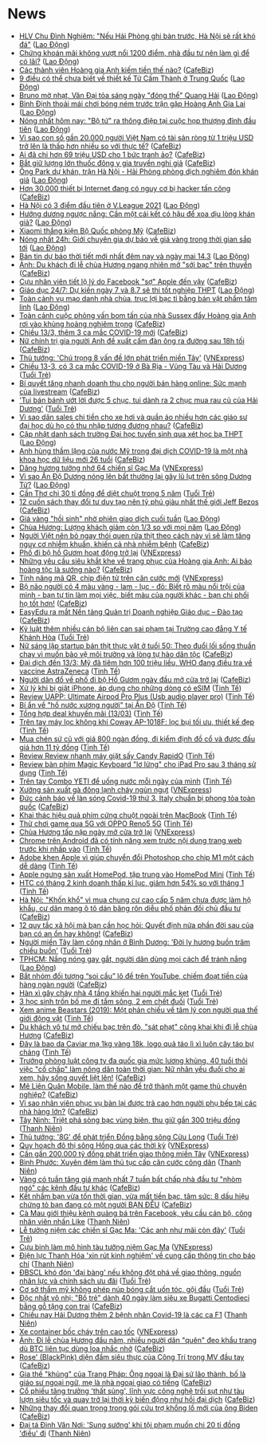 # News

- [HLV Chu Đình Nghiêm: &quot;Nếu Hải Phòng ghi bàn trước, Hà Nội sẽ rất khó đá&quot;](https://laodong.vn/bong-da/hlv-chu-dinh-nghiem-neu-hai-phong-ghi-ban-truoc-ha-noi-se-rat-kho-da-888834.ldo) ([Lao Động](https://laodong.vn))
- [Chứng khoán mãi không vượt nổi 1200 điểm, nhà đầu tư nên làm gì để có lãi?](https://laodong.vn/kinh-te/chung-khoan-mai-khong-vuot-noi-1200-diem-nha-dau-tu-nen-lam-gi-de-co-lai-888835.ldo) ([Lao Động](https://laodong.vn))
- [Các thành viên Hoàng gia Anh kiếm tiền thế nào?](https://cafebiz.vn/cac-thanh-vien-hoang-gia-anh-kiem-tien-the-nao-20210313192125837.chn) ([CafeBiz](https://cafebiz.vn))
- [9 điều có thể chưa biết về thiết kế Tử Cấm Thành ở Trung Quốc](https://laodong.vn/the-gioi/9-dieu-co-the-chua-biet-ve-thiet-ke-tu-cam-thanh-o-trung-quoc-888133.ldo) ([Lao Động](https://laodong.vn))
- [Bruno mờ nhạt, Văn Đại tỏa sáng ngày &quot;đóng thế&quot; Quang Hải](https://laodong.vn/photo/bruno-mo-nhat-van-dai-toa-sang-ngay-dong-the-quang-hai-888823.ldo) ([Lao Động](https://laodong.vn))
- [Bình Định thoải mái chơi bóng ném trước trận gặp Hoàng Anh Gia Lai](https://laodong.vn/photo/binh-dinh-thoai-mai-choi-bong-nem-truoc-tran-gap-hoang-anh-gia-lai-888812.ldo) ([Lao Động](https://laodong.vn))
- [Nóng nhất hôm nay: &quot;Bộ tứ&quot; ra thông điệp tại cuộc họp thượng đỉnh đầu tiên](https://laodong.vn/video-the-gioi/nong-nhat-hom-nay-bo-tu-ra-thong-diep-tai-cuoc-hop-thuong-dinh-dau-tien-888811.ldo) ([Lao Động](https://laodong.vn))
- [Vì sao con số gần 20.000 người Việt Nam có tài sản ròng từ 1 triệu USD trở lên là thấp hơn nhiều so với thực tế?](https://cafebiz.vn/vi-sao-con-so-gan-20000-nguoi-viet-nam-co-tai-san-rong-tu-1-trieu-usd-tro-len-la-thap-hon-nhieu-so-voi-thuc-te-20210313204632486.chn) ([CafeBiz](https://cafebiz.vn))
- [Ai đã chi hơn 69 triệu USD cho 1 bức tranh ảo?](https://cafebiz.vn/ai-da-chi-hon-69-trieu-usd-cho-1-buc-tranh-ao-20210313194111332.chn) ([CafeBiz](https://cafebiz.vn))
- [Bắt giữ lượng lớn thuốc đông y gia truyền nghi giả](https://cafebiz.vn/bat-giu-luong-lon-thuoc-dong-y-gia-truyen-nghi-gia-20210313192422265.chn) ([CafeBiz](https://cafebiz.vn))
- [Ông Park dự khán, trận Hà Nội - Hải Phòng phòng dịch nghiêm đón khán giả](https://laodong.vn/photo/ong-park-du-khan-tran-ha-noi-hai-phong-phong-dich-nghiem-don-khan-gia-888808.ldo) ([Lao Động](https://laodong.vn))
- [Hơn 30.000 thiết bị Internet đang có nguy cơ bị hacker tấn công](https://cafebiz.vn/hon-30000-thiet-bi-internet-dang-co-nguy-co-bi-hacker-tan-cong-20210313191730562.chn) ([CafeBiz](https://cafebiz.vn))
- [Hà Nội có 3 điểm đầu tiên ở V.League 2021](https://laodong.vn/bong-da/ha-noi-co-3-diem-dau-tien-o-vleague-2021-888818.ldo) ([Lao Động](https://laodong.vn))
- [Hướng dương ngược nắng: Cần một cái kết có hậu để xoa dịu lòng khán giả?](https://laodong.vn/van-hoa/huong-duong-nguoc-nang-can-mot-cai-ket-co-hau-de-xoa-diu-long-khan-gia-888816.ldo) ([Lao Động](https://laodong.vn))
- [Xiaomi thắng kiện Bộ Quốc phòng Mỹ](https://cafebiz.vn/xiaomi-thang-kien-bo-quoc-phong-my-20210313191436521.chn) ([CafeBiz](https://cafebiz.vn))
- [Nóng nhất 24h: Giới chuyên gia dự báo về giá vàng trong thời gian sắp tới](https://laodong.vn/video-thoi-su/nong-nhat-24h-gioi-chuyen-gia-du-bao-ve-gia-vang-trong-thoi-gian-sap-toi-888805.ldo) ([Lao Động](https://laodong.vn))
- [Bản tin dự báo thời tiết mới nhất đêm nay và ngày mai 14.3](https://laodong.vn/video/ban-tin-du-bao-thoi-tiet-moi-nhat-dem-nay-va-ngay-mai-143-888520.ldo) ([Lao Động](https://laodong.vn))
- [Ảnh: Du khách đi lễ chùa Hương ngang nhiên mở "sới bạc" trên thuyền](https://cafebiz.vn/anh-du-khach-di-le-chua-huong-ngang-nhien-mo-soi-bac-tren-thuyen-20210313190406149.chn) ([CafeBiz](https://cafebiz.vn))
- [Cựu nhân viên tiết lộ lý do Facebook "sợ" Apple đến vậy](https://cafebiz.vn/cuu-nhan-vien-tiet-lo-ly-do-facebook-so-apple-den-vay-20210313190540094.chn) ([CafeBiz](https://cafebiz.vn))
- [Giáo dục 24/7: Dự kiến ngày 7 và 8.7 sẽ thi tốt nghiệp THPT](https://laodong.vn/video-thoi-su/giao-duc-247-du-kien-ngay-7-va-87-se-thi-tot-nghiep-thpt-888801.ldo) ([Lao Động](https://laodong.vn))
- [Toàn cảnh vụ mạo danh nhà chùa, trục lợi bạc tỉ bằng bán vật phẩm tâm linh](https://laodong.vn/video/toan-canh-vu-mao-danh-nha-chua-truc-loi-bac-ti-bang-ban-vat-pham-tam-linh-888579.ldo) ([Lao Động](https://laodong.vn))
- [Toàn cảnh cuộc phỏng vấn bom tấn của nhà Sussex đẩy Hoàng gia Anh rơi vào khủng hoảng nghiêm trọng](https://cafebiz.vn/toan-canh-cuoc-phong-van-bom-tan-cua-nha-sussex-day-hoang-gia-anh-roi-vao-khung-hoang-nghiem-trong-20210313190732235.chn) ([CafeBiz](https://cafebiz.vn))
- [Chiều 13/3, thêm 3 ca mắc COVID-19 mới](https://cafebiz.vn/chieu-13-3-them-3-ca-mac-covid-19-moi-2021031319004738.chn) ([CafeBiz](https://cafebiz.vn))
- [Nữ chính trị gia người Anh đề xuất cấm đàn ông ra đường sau 18h tối](https://cafebiz.vn/nu-chinh-tri-gia-nguoi-anh-de-xuat-cam-dan-ong-ra-duong-sau-18h-toi-20210313153352198.chn) ([CafeBiz](https://cafebiz.vn))
- [Thủ tướng: 'Chú trọng 8 vấn đề lớn phát triển miền Tây'](https://vnexpress.net/thu-tuong-chu-trong-8-van-de-lon-phat-trien-mien-tay-4248012.html) ([VNExpress](https://vnexpress.net))
- [Chiều 13-3, có 3 ca mắc COVID-19 ở Bà Rịa - Vũng Tàu và Hải Dương](https://tuoitre.vn/chieu-13-3-co-3-ca-mac-covid-19-o-ba-ria-vung-tau-va-hai-duong-20210312061133459.htm) ([Tuổi Trẻ](https://tuoitre.vn))
- [Bí quyết tăng nhanh doanh thu cho người bán hàng online: Sức mạnh của livestream](https://cafebiz.vn/bi-quyet-tang-nhanh-doanh-thu-cho-nguoi-ban-hang-online-suc-manh-cua-livestream-20210313134547402.chn) ([CafeBiz](https://cafebiz.vn))
- ['Tui bán bánh ướt lời được 5 chục, tui dành ra 2 chục mua rau củ của Hải Dương'](https://tuoitre.vn/tui-ban-banh-uot-loi-duoc-5-chuc-tui-danh-ra-2-chuc-mua-rau-cu-cua-hai-duong-20210313160720447.htm) ([Tuổi Trẻ](https://tuoitre.vn))
- [Vì sao dân sales chi tiền cho xe hơi và quần áo nhiều hơn các giáo sư đại học dù họ có thu nhập tương đương nhau?](https://cafebiz.vn/vi-sao-cac-luat-su-dan-sales-chi-tien-cho-xe-hoi-va-quan-ao-nhieu-hon-cac-giao-su-dai-hoc-du-ho-co-thu-nhap-tuong-duong-nhau-2021031311041795.chn) ([CafeBiz](https://cafebiz.vn))
- [Cập nhật danh sách trường Đại học tuyển sinh qua xét học bạ THPT](https://laodong.vn/giao-duc/cap-nhat-danh-sach-truong-dai-hoc-tuyen-sinh-qua-xet-hoc-ba-thpt-888760.ldo) ([Lao Động](https://laodong.vn))
- [Anh hùng thầm lặng của nước Mỹ trong đại dịch COVID-19 là một nhà khoa học dữ liệu mới 26 tuổi](https://cafebiz.vn/anh-hung-tham-lang-cua-nuoc-my-trong-dai-dich-covid-19-la-mot-nha-khoa-hoc-du-lieu-moi-26-tuoi-20210313114337711.chn) ([CafeBiz](https://cafebiz.vn))
- [Dâng hương tưởng nhớ 64 chiến sĩ Gạc Ma](https://vnexpress.net/dang-huong-tuong-nho-64-chien-si-gac-ma-4248008.html) ([VNExpress](https://vnexpress.net))
- [Vì sao Ấn Độ Dương nóng lên bất thường lại gây lũ lụt trên sông Dương Tử?](https://laodong.vn/the-gioi/vi-sao-an-do-duong-nong-len-bat-thuong-lai-gay-lu-lut-tren-song-duong-tu-888690.ldo) ([Lao Động](https://laodong.vn))
- [Cần Thơ chi 30 tỉ đồng để diệt chuột trong 5 năm](https://tuoitre.vn/can-tho-chi-30-ti-dong-de-diet-chuot-trong-5-nam-20210313144711782.htm) ([Tuổi Trẻ](https://tuoitre.vn))
- [12 cuốn sách thay đổi tư duy tạo nên tỷ phú giàu nhất thế giới Jeff Bezos](https://cafebiz.vn/12-cuon-sach-thay-doi-tu-duy-tao-nen-ty-phu-giau-nhat-the-gioi-jeff-bezos-20210308005724083.chn) ([CafeBiz](https://cafebiz.vn))
- [Giá vàng &quot;hồi sinh&quot; nhờ phiên giao dịch cuối tuần](https://laodong.vn/kinh-te/gia-vang-hoi-sinh-nho-phien-giao-dich-cuoi-tuan-888757.ldo) ([Lao Động](https://laodong.vn))
- [Chùa Hương: Lượng khách giảm còn 1/3 so với mọi năm](https://laodong.vn/video/chua-huong-luong-khach-giam-con-13-so-voi-moi-nam-888752.ldo) ([Lao Động](https://laodong.vn))
- [Người Việt nên bỏ ngay thói quen rửa thịt theo cách này vì sẽ làm tăng nguy cơ nhiễm khuẩn, khiến cả nhà nhiễm bệnh](https://cafebiz.vn/nguoi-viet-nen-bo-ngay-thoi-quen-rua-thit-theo-cach-nay-vi-se-lam-tang-nguy-co-nhiem-khuan-khien-ca-nha-nhiem-benh-20210313114038264.chn) ([CafeBiz](https://cafebiz.vn))
- [Phố đi bộ hồ Gươm hoạt động trở lại](https://vnexpress.net/pho-di-bo-ho-guom-hoat-dong-tro-lai-4248000.html) ([VNExpress](https://vnexpress.net))
- [Những yêu cầu siêu khắt khe về trang phục của Hoàng gia Anh: Ai bảo hoàng tộc là sướng nào?](https://cafebiz.vn/nhung-yeu-cau-sieu-khat-khe-ve-trang-phuc-cua-hoang-gia-anh-ai-bao-hoang-toc-la-suong-nao-20210313113728206.chn) ([CafeBiz](https://cafebiz.vn))
- [Tính năng mã QR, chip điện tử trên căn cước mới](https://vnexpress.net/tinh-nang-ma-qr-chip-dien-tu-tren-can-cuoc-moi-4247942.html) ([VNExpress](https://vnexpress.net))
- [Bộ não người có 4 màu vàng - lam - lục - đỏ: Biết rõ màu nổi trội của mình - bạn  tự tin làm mọi việc, biết màu của người khác - bạn chi phối họ tốt hơn!](https://cafebiz.vn/bo-nao-nguoi-co-4-mau-vang-lam-luc-do-biet-ro-mau-noi-troi-cua-minh-ban-tu-tin-lam-moi-viec-biet-mau-cua-nguoi-khac-ban-chi-phoi-ho-tot-hon-20210308193747804.chn) ([CafeBiz](https://cafebiz.vn))
- [EasyEdu ra mắt Nền tảng Quản trị Doanh nghiệp Giáo dục – Đào tạo](https://cafebiz.vn/easyedu-ra-mat-nen-tang-quan-tri-doanh-nghiep-giao-duc-dao-tao-20210313104222339.chn) ([CafeBiz](https://cafebiz.vn))
- [Kỷ luật thêm nhiều cán bộ liên can sai phạm tại Trường cao đẳng Y tế Khánh Hòa](https://tuoitre.vn/ky-luat-them-nhieu-can-bo-lien-can-sai-pham-tai-truong-cao-dang-y-te-khanh-hoa-2021031315055612.htm) ([Tuổi Trẻ](https://tuoitre.vn))
- [Nữ sáng lập startup bán thịt thực vật ở tuổi 50: Theo đuổi lối sống thuần chay vì muốn bảo vệ môi trường và lòng tự hào dân tộc](https://cafebiz.vn/nu-sang-lap-startup-ban-thit-thuc-vat-o-tuoi-50-theo-duoi-loi-song-thuan-chay-vi-muon-bao-ve-moi-truong-va-long-tu-hao-dan-toc-20210312223938487.chn) ([CafeBiz](https://cafebiz.vn))
- [Đại dịch đến 13/3: Mỹ đã tiêm hơn 100 triệu liều, WHO đang điều tra về vaccine AstraZeneca](https://tinhte.vn/thread/dai-dich-den-13-3-my-da-tiem-hon-100-trieu-lieu-who-dang-dieu-tra-ve-vaccine-astrazeneca.3292834/) ([Tinh Tế](https://tinhte.vn))
- [Người dân đổ về phố đi bộ Hồ Gươm ngày đầu mở cửa trở lại](https://cafebiz.vn/nguoi-dan-do-ve-pho-di-bo-ho-guom-ngay-dau-mo-cua-tro-lai-20210313123625644.chn) ([CafeBiz](https://cafebiz.vn))
- [Xử lý khi bị giật iPhone, áp dụng cho những dòng có eSIM](https://tinhte.vn/thread/xu-ly-khi-bi-giat-iphone-ap-dung-cho-nhung-dong-co-esim.3292662/) ([Tinh Tế](https://tinhte.vn))
- [Review UAPP: Ultimate Airpod Pro Plus (Usb audio player pro)](https://tinhte.vn/thread/review-uapp-ultimate-airpod-pro-plus-usb-audio-player-pro.3292317/) ([Tinh Tế](https://tinhte.vn))
- [Bí ẩn về "hồ nước xương người" tại Ấn Độ](https://tinhte.vn/thread/bi-an-ve-ho-nuoc-xuong-nguoi-tai-an-do.3286108/) ([Tinh Tế](https://tinhte.vn))
- [Tổng hợp deal khuyến mãi (13/03)](https://tinhte.vn/thread/tong-hop-deal-khuyen-mai-13-03.3292640/) ([Tinh Tế](https://tinhte.vn))
- [Trên tay máy lọc không khí Coway AP-1018F: lọc bụi tối ưu, thiết kế đẹp](https://tinhte.vn/thread/tren-tay-may-loc-khong-khi-coway-ap-1018f-loc-bui-toi-uu-thiet-ke-dep.3292107/) ([Tinh Tế](https://tinhte.vn))
- [Mua chén sứ cũ với giá 800 ngàn đồng, đi kiểm định đồ cổ và được đấu giá hơn 11 tỷ đồng](https://tinhte.vn/thread/mua-chen-su-cu-voi-gia-800-ngan-dong-di-kiem-dinh-do-co-va-duoc-dau-gia-hon-11-ty-dong.3286905/) ([Tinh Tế](https://tinhte.vn))
- [Review Review nhanh máy giặt sấy Candy RapidO](https://tinhte.vn/thread/review-review-nhanh-may-giat-say-candy-rapido.3288481/) ([Tinh Tế](https://tinhte.vn))
- [Review bàn phím Magic Keyboard "lơ lửng" cho iPad Pro sau 3 tháng sử dụng](https://tinhte.vn/thread/review-ban-phim-magic-keyboard-lo-lung-cho-ipad-pro-sau-3-thang-su-dung.3289706/) ([Tinh Tế](https://tinhte.vn))
- [Trên tay Combo YETI để uống nước mỗi ngày của mình](https://tinhte.vn/thread/tren-tay-combo-yeti-de-uong-nuoc-moi-ngay-cua-minh.3292826/) ([Tinh Tế](https://tinhte.vn))
- [Xưởng sản xuất gà đông lạnh cháy ngùn ngụt](https://vnexpress.net/xuong-san-xuat-ga-dong-lanh-chay-ngun-ngut-4247995.html) ([VNExpress](https://vnexpress.net))
- [Đức cảnh báo về làn sóng Covid-19 thứ 3, Italy chuẩn bị phong tỏa toàn quốc](https://cafebiz.vn/duc-canh-bao-ve-lan-song-covid-19-thu-3-italy-chuan-bi-phong-toa-toan-quoc-20210313120124048.chn) ([CafeBiz](https://cafebiz.vn))
- [Khai thác hiệu quả phím cứng chuột ngoài trên MacBook](https://tinhte.vn/thread/khai-thac-hieu-qua-phim-cung-chuot-ngoai-tren-macbook.3292589/) ([Tinh Tế](https://tinhte.vn))
- [Thử chơi game qua 5G với OPPO Reno5 5G](https://tinhte.vn/thread/thu-choi-game-qua-5g-voi-oppo-reno5-5g.3291272/) ([Tinh Tế](https://tinhte.vn))
- [Chùa Hương tấp nập ngày mở cửa trở lại](https://vnexpress.net/chua-huong-tap-nap-ngay-mo-cua-tro-lai-4247953.html) ([VNExpress](https://vnexpress.net))
- [Chrome trên Android đã có tính năng xem trước nội dung trang web trước khi nhấp vào](https://tinhte.vn/thread/chrome-tren-android-da-co-tinh-nang-xem-truoc-noi-dung-trang-web-truoc-khi-nhap-vao.3292385/) ([Tinh Tế](https://tinhte.vn))
- [Adobe khen Apple vì giúp chuyển đổi Photoshop cho chip M1 một cách dễ dàng](https://tinhte.vn/thread/adobe-khen-apple-vi-giup-chuyen-doi-photoshop-cho-chip-m1-mot-cach-de-dang.3292500/) ([Tinh Tế](https://tinhte.vn))
- [Apple ngưng sản xuất HomePod, tập trung vào HomePod Mini](https://tinhte.vn/thread/apple-ngung-san-xuat-homepod-tap-trung-vao-homepod-mini.3292570/) ([Tinh Tế](https://tinhte.vn))
- [HTC có tháng 2 kinh doanh thấp kỉ lục, giảm hơn 54% so với tháng 1](https://tinhte.vn/thread/htc-co-thang-2-kinh-doanh-thap-ki-luc-giam-hon-54-so-voi-thang-1.3290570/) ([Tinh Tế](https://tinhte.vn))
- [Hà Nội: "Khốn khổ" vì mua chung cư cao cấp 5 năm chưa được làm hộ khẩu, cư dân mang ô tô dán băng rôn diễu phố phản đối chủ đầu tư](https://cafebiz.vn/ha-noi-khon-kho-vi-mua-chung-cu-cao-cap-5-nam-chua-duoc-lam-ho-khau-cu-dan-mang-o-to-dan-bang-ron-dieu-pho-phan-doi-chu-dau-tu-20210313115106799.chn) ([CafeBiz](https://cafebiz.vn))
- [12 quy tắc xã hội mà bạn cần học hỏi: Quyết định nửa phần đời sau của bạn có an ổn hay không!](https://cafebiz.vn/12-quy-tac-xa-hoi-ma-ban-can-hoc-hoi-quyet-dinh-nua-phan-doi-sau-cua-ban-co-an-on-hay-khong-20210311123156529.chn) ([CafeBiz](https://cafebiz.vn))
- [Người miền Tây làm công nhân ở Bình Dương: 'Đời ly hương buồn trăm chiều buồn'](https://tuoitre.vn/nguoi-mien-tay-lam-cong-nhan-o-binh-duong-doi-ly-huong-buon-tram-chieu-buon-20210313084047819.htm) ([Tuổi Trẻ](https://tuoitre.vn))
- [TPHCM: Nắng nóng gay gắt, người dân dùng mọi cách để tránh nắng](https://laodong.vn/photo/tphcm-nang-nong-gay-gat-nguoi-dan-dung-moi-cach-de-tranh-nang-888720.ldo) ([Lao Động](https://laodong.vn))
- [Bắt nhóm đối tượng “soi cầu” lô đề trên YouTube, chiếm đoạt tiền của hàng ngàn người](https://cafebiz.vn/bat-nhom-doi-tuong-soi-cau-lo-de-tren-youtube-chiem-doat-tien-cua-hang-ngan-nguoi-20210313114707713.chn) ([CafeBiz](https://cafebiz.vn))
- [Hàn xì gây cháy nhà 4 tầng khiến hai người mắc kẹt](https://tuoitre.vn/han-xi-gay-chay-nha-4-tang-khien-hai-nguoi-mac-ket-20210313132531192.htm) ([Tuổi Trẻ](https://tuoitre.vn))
- [3 học sinh trốn bố mẹ đi tắm sông, 2 em chết đuối](https://tuoitre.vn/3-hoc-sinh-tron-bo-me-di-tam-song-2-em-chet-duoi-20210313131234555.htm) ([Tuổi Trẻ](https://tuoitre.vn))
- [Xem anime Beastars (2019): Một phản chiếu về tâm lý con người qua thế giới động vật](https://tinhte.vn/thread/xem-anime-beastars-2019-mot-phan-chieu-ve-tam-ly-con-nguoi-qua-the-gioi-dong-vat.3289695/) ([Tinh Tế](https://tinhte.vn))
- [Du khách vô tư mở chiếu bạc trên đò, "sát phạt" công khai khi đi lễ chùa Hương](https://cafebiz.vn/du-khach-vo-tu-mo-chieu-bac-tren-do-sat-phat-cong-khai-khi-di-le-chua-huong-20210313114447896.chn) ([CafeBiz](https://cafebiz.vn))
- [Đây là bao da Caviar mạ 1kg vàng 18k, logo quả táo lì xì luôn cây táo bự chảng](https://tinhte.vn/thread/day-la-bao-da-caviar-ma-1kg-vang-18k-logo-qua-tao-li-xi-luon-cay-tao-bu-chang.3292583/) ([Tinh Tế](https://tinhte.vn))
- [Trưởng phòng luật công ty đa quốc gia mức lương khủng, 40 tuổi thôi việc "cố chấp" làm nông dân toàn thời gian: Nữ nhân yếu đuối cho ai xem, hãy sống quyết liệt lên!](https://cafebiz.vn/truong-phong-luat-cong-ty-da-quoc-gia-muc-luong-khung-40-tuoi-thoi-viec-co-chap-lam-nong-dan-toan-thoi-gian-nu-nhan-yeu-duoi-cho-ai-xem-hay-song-quyet-liet-len-20210313114203828.chn) ([CafeBiz](https://cafebiz.vn))
- [Mê Liên Quân Mobile, làm thế nào để trở thành một game thủ chuyên nghiệp?](https://cafebiz.vn/title-me-lien-quan-mobile-lam-the-nao-de-tro-thanh-mot-game-thu-chuyen-nghiep-20210313112241379.chn) ([CafeBiz](https://cafebiz.vn))
- [Vì sao nhân viên phục vụ bàn lại được trả cao hơn người phụ bếp tại các nhà hàng lớn?](https://cafebiz.vn/vi-sao-nhan-vien-phuc-vu-ban-lai-duoc-tra-cao-hon-nguoi-phu-bep-tai-cac-nha-hang-lon-20210313104849141.chn) ([CafeBiz](https://cafebiz.vn))
- [Tây Ninh: Triệt phá sòng bạc vùng biên, thu giữ gần 300 triệu đồng](https://thanhnien.vn/thoi-su/tay-ninh-triet-pha-song-bac-vung-bien-thu-giu-gan-300-trieu-dong-1353657.html) ([Thanh Niên](https://thanhnien.vn))
- [Thủ tướng: '8G' để phát triển Đồng bằng sông Cửu Long](https://tuoitre.vn/thu-tuong-8g-de-phat-trien-dong-bang-song-cuu-long-20210313121459116.htm) ([Tuổi Trẻ](https://tuoitre.vn))
- [Quy hoạch đô thị sông Hồng qua các thời kỳ](https://vnexpress.net/quy-hoach-do-thi-song-hong-qua-cac-thoi-ky-4247888.html) ([VNExpress](https://vnexpress.net))
- [Cần gần 200.000 tỷ đồng phát triển giao thông miền Tây](https://vnexpress.net/can-gan-200-000-ty-dong-phat-trien-giao-thong-mien-tay-4247958.html) ([VNExpress](https://vnexpress.net))
- [Bình Phước: Xuyên đêm làm thủ tục cấp căn cước công dân](https://thanhnien.vn/thoi-su/binh-phuoc-xuyen-dem-lam-thu-tuc-cap-can-cuoc-cong-dan-1353674.html) ([Thanh Niên](https://thanhnien.vn))
- [Vàng có tuần tăng giá mạnh nhất 7 tuần bất chấp nhà đầu tư "nhòm ngó" các kênh đầu tư khác](https://cafebiz.vn/vang-co-tuan-tang-gia-manh-nhat-7-tuan-bat-chap-nha-dau-tu-nhom-ngo-cac-kenh-dau-tu-khac-20210313122504193.chn) ([CafeBiz](https://cafebiz.vn))
- [Kết nhầm bạn vừa tốn thời gian, vừa mất tiền bạc, tâm sức: 8 dấu hiệu chứng tỏ bạn đang có một người BẠN ĐỂU](https://cafebiz.vn/ket-nham-ban-vua-ton-thoi-gian-vua-mat-tien-bac-tam-suc-8-dau-hieu-chung-to-ban-dang-co-mot-nguoi-ban-deu-2021031312212155.chn) ([CafeBiz](https://cafebiz.vn))
- [Cà Mau giới thiệu kênh quảng bá trên Facebook, yêu cầu cán bộ, công nhân viên nhấn Like](https://thanhnien.vn/thoi-su/ca-mau-gioi-thieu-kenh-quang-ba-tren-facebook-yeu-cau-can-bo-cong-nhan-vien-nhan-like-1353677.html) ([Thanh Niên](https://thanhnien.vn))
- [Lễ tưởng niệm các chiến sĩ Gạc Ma: 'Các anh như mãi còn đây'](https://tuoitre.vn/le-tuong-niem-cac-chien-si-gac-ma-cac-anh-nhu-mai-con-day-20210313105906793.htm) ([Tuổi Trẻ](https://tuoitre.vn))
- [Cựu binh làm mô hình tàu tưởng niệm Gạc Ma](https://vnexpress.net/cuu-binh-lam-mo-hinh-tau-tuong-niem-gac-ma-4247917.html) ([VNExpress](https://vnexpress.net))
- [Điện lực Thanh Hóa 'xin rút kinh nghiệm' về cung cấp thông tin cho báo chí](https://thanhnien.vn/thoi-su/dien-luc-thanh-hoa-xin-rut-kinh-nghiem-ve-cung-cap-thong-tin-cho-bao-chi-1353679.html) ([Thanh Niên](https://thanhnien.vn))
- [ĐBSCL khó đón 'đại bàng' nếu không đột phá về giao thông, nguồn nhân lực và chính sách ưu đãi](https://tuoitre.vn/dbscl-kho-don-dai-bang-neu-khong-dot-pha-ve-giao-thong-nguon-nhan-luc-va-chinh-sach-uu-dai-20210313081614627.htm) ([Tuổi Trẻ](https://tuoitre.vn))
- [Cơ sở thẩm mỹ không phép núp bóng cắt uốn tóc, gội đầu](https://tuoitre.vn/co-so-tham-my-khong-phep-nup-bong-cat-uon-toc-goi-dau-20210313101157297.htm) ([Tuổi Trẻ](https://tuoitre.vn))
- [Độc nhất vô nhị: "Bố trẻ" dành 40 ngày làm siêu xe Bugatti Centodieci bằng gỗ tặng con trai](https://cafebiz.vn/doc-nhat-vo-nhi-bo-tre-danh-40-ngay-lam-sieu-xe-bugatti-centodieci-bang-go-tang-con-trai-20210313112856405.chn) ([CafeBiz](https://cafebiz.vn))
- [Chiều nay Hải Dương thêm 2 bệnh nhân Covid-19 là các ca F1](https://thanhnien.vn/thoi-su/chieu-nay-hai-duong-them-2-benh-nhan-covid-19-la-cac-ca-f1-1353667.html) ([Thanh Niên](https://thanhnien.vn))
- [Xe container bốc cháy trên cao tốc](https://vnexpress.net/xe-container-boc-chay-tren-cao-toc-4247921.html) ([VNExpress](https://vnexpress.net))
- [Ảnh: Đi lễ chùa Hương đầu năm, nhiều người dân "quên" đeo khẩu trang dù BTC liên tục dùng loa nhắc nhở](https://cafebiz.vn/anh-di-le-chua-huong-dau-nam-nhieu-nguoi-dan-quen-deo-khau-trang-du-btc-lien-tuc-dung-loa-nhac-nho-20210313112322888.chn) ([CafeBiz](https://cafebiz.vn))
- [Rose' (BlackPink) diện đầm siêu thực của Công Trí trong MV đầu tay](https://cafebiz.vn/rose-blackpink-dien-dam-sieu-thuc-cua-cong-tri-trong-mv-dau-tay-20210313112412142.chn) ([CafeBiz](https://cafebiz.vn))
- [Gia thế "khủng" của Trang Pháp: Ông ngoại là Đại sứ lão thành, bố là giáo sư ngoại ngữ, mẹ là nhà ngoại giao có tiếng](https://cafebiz.vn/gia-the-khung-cua-trang-phap-ong-ngoai-la-dai-su-lao-thanh-bo-la-giao-su-ngoai-ngu-me-la-nha-ngoai-giao-co-tieng-20210313105003209.chn) ([CafeBiz](https://cafebiz.vn))
- [Cổ phiếu tăng trưởng 'thất sủng', lĩnh vực công nghệ trồi sụt như tàu lượn siêu tốc và quay trở lại thời kỳ biến động như hồi đại dịch](https://cafebiz.vn/co-phieu-tang-truong-that-sung-linh-vuc-cong-nghe-troi-sut-nhu-tau-luon-sieu-toc-va-quay-tro-lai-thoi-ky-bien-dong-nhu-hoi-dai-dich-20210313110306589.chn) ([CafeBiz](https://cafebiz.vn))
- [Những thay đổi quan trọng trong gói cứu trợ khổng lồ mới của ông Biden](https://cafebiz.vn/nhung-thay-doi-quan-trong-trong-goi-cuu-tro-khong-lo-moi-cua-ong-biden-20210312101452908.chn) ([CafeBiz](https://cafebiz.vn))
- [Đại tá Đinh Văn Nơi: 'Sung sướng' khi tội phạm muốn chi 20 tỉ đồng 'điều' đi](https://thanhnien.vn/thoi-su/dai-ta-dinh-van-noi-sung-suong-khi-toi-pham-muon-chi-20-ti-dong-dieu-di-1353638.html) ([Thanh Niên](https://thanhnien.vn))
